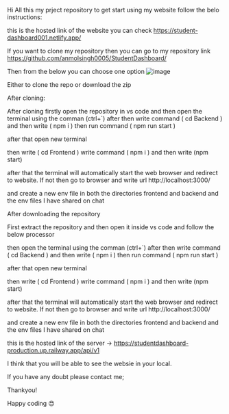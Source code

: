 Hi All this my prject repository to get start using my website follow the belo instructions:

this is the hosted link of the website you can check https://student-dashboard001.netlify.app/

If you want to clone my repository then you can go to my repository link https://github.com/anmolsingh0005/StudentDashboard/

Then from the below you can choose one option 
![image](https://github.com/anmolsingh0005/StudentDashboard/assets/112610338/36864309-b149-4b05-aee6-92f2f4688ac0)

Either to clone the repo or download the zip

After cloning:

After cloning
firstly open the repository in vs code and then open the terminal using the comman (ctrl+`)
after then write command ( cd Backend ) and then write ( npm i )
then run command  ( npm run start )

after that open new terminal

then write ( cd Frontend )
write command ( npm i ) and then write (npm start)

after that the terminal will automatically start the web browser and redirect to website.
If not then go to browser and write url http://localhost:3000/

and create a new env file in both the directories frontend and backend and the env files I have shared on chat

After downloading the repository

First extract the repository and then open it inside vs code and follow the below processor

 then open the terminal using the comman (ctrl+`)
after then write command ( cd Backend ) and then write ( npm i )
then run command  ( npm run start )

after that open new terminal

then write ( cd Frontend )
write command ( npm i ) and then write (npm start)

after that the terminal will automatically start the web browser and redirect to website.
If not then go to browser and write url http://localhost:3000/

and create a new env file in both the directories frontend and backend and the env files I have shared on chat

this is the hosted link of the server -> https://studentdashboard-production.up.railway.app/api/v1

I think that you will be able to see the websie in your local.

If you have any doubt please contact me;

Thankyou!

Happy coding 😍

